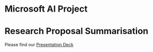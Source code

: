 # Microsoft AI Project
# Research Proposal Summarisation

Please find our [Presentation Deck](https://stdntpartners-my.sharepoint.com/:p:/g/personal/thinh_lam_studentambassadors_com/EXuIPQQEo2lNlH2H2HxLWPEBwGTJ9lcknTbBZ3wDta3WuQ?e=212jI4)